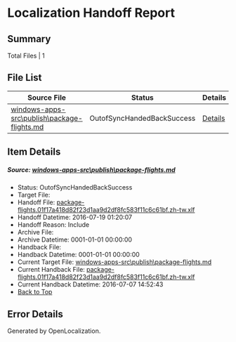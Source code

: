 # <a name='report-top'></a> Localization Handoff Report

## Summary
 Total Files | 1

## File List
 Source File | Status | Details 
 ----------- | ------ | ------- 
 [windows-apps-src\publish\package-flights.md](https://github.com/Microsoft/windows-apps/blob/2d89198b8c375a50eb38dee2e19bd1f72c9645ca/windows-apps-src/publish/package-flights.md) | OutofSyncHandedBackSuccess | [Details](#57cc7a6935a5b0faa4de8d538f9273e649e1a5983681)

## Item Details
##### <a name='57cc7a6935a5b0faa4de8d538f9273e649e1a5983681'></a> Source: [windows-apps-src\publish\package-flights.md](https://github.com/Microsoft/windows-apps/blob/2d89198b8c375a50eb38dee2e19bd1f72c9645ca/windows-apps-src/publish/package-flights.md)
* Status: OutofSyncHandedBackSuccess
* Target File: 
* Handoff File: [package-flights.01f17a418d82f23d1aa9d2df8fc583f11c6c61bf.zh-tw.xlf](https://github.com/Microsoft/WDG.handoff/blob/a087e3334b44e967ce44bc04617b6f45ef106772/ol-handoff/Microsoft/windows-apps.zh-tw/master/package-flights.01f17a418d82f23d1aa9d2df8fc583f11c6c61bf.zh-tw.xlf)
* Handoff Datetime: 2016-07-19 01:20:07
* Handoff Reason: Include
* Archive File: 
* Archive Datetime: 0001-01-01 00:00:00
* Handback File: 
* Handback Datetime: 0001-01-01 00:00:00
* Current Target File: [windows-apps-src\publish\package-flights.md](https://github.com/Microsoft/windows-apps.zh-tw/blob/8fb0333f93d8703ca2c68ed5663a59d0bc562167/windows-apps-src/publish/package-flights.md)
* Current Handback File: [package-flights.01f17a418d82f23d1aa9d2df8fc583f11c6c61bf.zh-tw.xlf](https://github.com/Microsoft/WDG.handback/blob/8a79e594417f6c24b1634f8d2ee5921039f22dca/ol-handback/Microsoft/windows-apps.zh-tw/master/package-flights.01f17a418d82f23d1aa9d2df8fc583f11c6c61bf.zh-tw.xlf)
* Current Handback Datetime: 2016-07-07 14:52:43
* [Back to Top](#report-top)


## Error Details

Generated by OpenLocalization.
